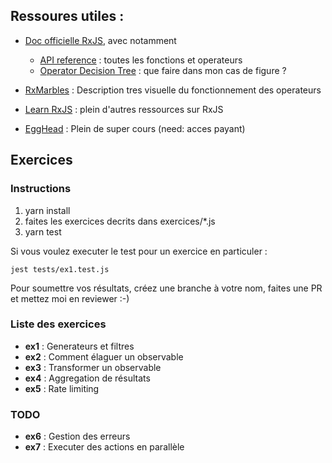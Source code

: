 
## Ressoures utiles :


- [Doc officielle RxJS](https://rxjs-dev.firebaseapp.com), avec notamment
    - [API reference](https://rxjs-dev.firebaseapp.com/api) : toutes les fonctions et operateurs
    - [Operator Decision Tree](https://rxjs-dev.firebaseapp.com/operator-decision-tree) : que faire dans mon cas de figure ?
    

- [RxMarbles](https://rxmarbles.com) : Description tres visuelle du fonctionnement des operateurs

- [Learn RxJS](https://www.learnrxjs.io) : plein d'autres ressources sur RxJS

- [EggHead](https://egghead.io/browse/libraries/rxjs) : Plein de super cours (need: acces payant)


## Exercices

### Instructions

1) yarn install
2) faites les exercices decrits dans exercices/*.js
3) yarn test

Si vous voulez executer le test pour un exercice en particuler :

`jest tests/ex1.test.js`


Pour soumettre vos résultats, créez une branche à votre nom, faites une PR et mettez moi en reviewer :-)


### Liste des exercices

- **ex1** : Generateurs et filtres
- **ex2** : Comment élaguer un observable
- **ex3** : Transformer un observable
- **ex4** : Aggregation de résultats
- **ex5** : Rate limiting

### TODO

- **ex6** : Gestion des erreurs
- **ex7** : Executer des actions en parallèle




